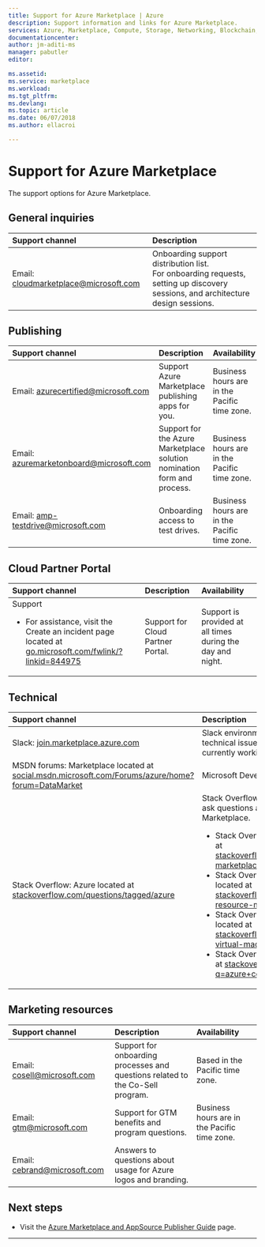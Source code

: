 ```yaml
---
title: Support for Azure Marketplace | Azure
description: Support information and links for Azure Marketplace.
services: Azure, Marketplace, Compute, Storage, Networking, Blockchain, Security
documentationcenter:
author: jm-aditi-ms
manager: pabutler
editor:

ms.assetid: 
ms.service: marketplace
ms.workload: 
ms.tgt_pltfrm: 
ms.devlang: 
ms.topic: article
ms.date: 06/07/2018
ms.author: ellacroi

---  
```


# Support for Azure Marketplace  
The support options for Azure Marketplace.  

## General inquiries  

| Support channel | Description |  
|:--- |:--- |  
| Email: [cloudmarketplace@microsoft.com](mailto:cloudmarketplace@microsoft.com) | Onboarding support distribution list.<br />For onboarding requests, setting up discovery sessions, and architecture design sessions. |  

## Publishing  

| Support channel | Description | Availability |  
|:--- |:--- |:--- |  
| Email: [azurecertified@microsoft.com](mailto:azurecertified@microsoft.com) | Support Azure Marketplace publishing apps for you. | Business hours are in the Pacific time zone. |  
| Email: [azuremarketonboard@microsoft.com](mailto:azuremarketonboard@microsoft.com) | Support for the Azure Marketplace solution nomination form and process. | Business hours are in the Pacific time zone. |  
| Email: [amp-testdrive@microsoft.com](mailto:amp-testdrive@microsoft.com) | Onboarding access to test drives. | Business hours are in the Pacific time zone. |  

## Cloud Partner Portal  

| Support channel | Description | Availability |  
|:--- |:--- |:--- |  
| Support<ul> <li>For assistance, visit the Create an incident page located at [go.microsoft.com/fwlink/?linkid=844975](https://go.microsoft.com/fwlink/?linkid=844975)</li> </ul> | Support for Cloud Partner Portal. | Support is provided at all times during the day and night. |  

## Technical  

| Support channel | Description |  
|:--- |:--- |  
| Slack: [join.marketplace.azure.com](https://join.marketplace.azure.com) | Slack environment to support Partners with technical issues. There about 350+ Partners currently working in this environment. |  
| MSDN forums: Marketplace located at [social.msdn.microsoft.com/Forums/azure/home?forum=DataMarket](https://social.msdn.microsoft.com/Forums/azure/home?forum=DataMarket) | Microsoft Developer Network forum. |  
| Stack Overflow: Azure located at [stackoverflow.com/questions/tagged/azure](https://stackoverflow.com/questions/tagged/azure) | Stack Overflow environment to get solutions and ask questions about everything related to Azure Marketplace.<ul> <li>Stack Overflow: Azure Marketplace located at [stackoverflow.com/questions/tagged/azure-marketplace](https://stackoverflow.com/questions/tagged/azure-marketplace)</li> <li>Stack Overflow: Azure Resource Manager located at [stackoverflow.com/questions/tagged/azure-resource-manager](https://stackoverflow.com/questions/tagged/azure-resource-manager)</li> <li>Stack Overflow: Virtual Machines on Azure located at [stackoverflow.com/questions/tagged/azure-virtual-machine](https://stackoverflow.com/questions/tagged/azure-virtual-machine)</li> <li>Stack Overflow: Containers on Azure located at [stackoverflow.com/search?q=azure+container](https://stackoverflow.com/search?q=azure+container)</li> </ul> |

## Marketing resources  

| Support channel | Description | Availability |  
|:--- |:--- |:--- |  
| Email: [cosell@microsoft.com](mailto:cosell@microsoft.com) | Support for onboarding processes and questions related to the Co-Sell program. | Based in the Pacific time zone. |  
| Email: [gtm@microsoft.com](mailto:gtm@microsoft.com) | Support for GTM benefits and program questions. | Business hours are in the Pacific time zone. |  
| Email: [cebrand@microsoft.com](mailto:cebrand@microsoft.com) | Answers to questions about usage for Azure logos and branding. |  |  

## Next steps
*   Visit the [Azure Marketplace and AppSource Publisher Guide](./marketplace-publishers-guide.md) page.  
 
---  

